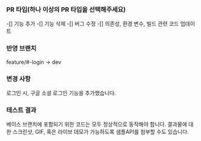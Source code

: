 ### PR 타입(하나 이상의 PR 타입을 선택해주세요)

-[] 기능 추가
-[] 기능 삭제
-[] 버그 수정
-[] 의존성, 환경 변수, 빌드 관련 코드 업데이트

### 반영 브랜치

feature/#-login -> dev

### 변경 사항

로그인 시, 구글 소셜 로그인 기능을 추가했습니다.

### 테스트 결과

베이스 브랜치에 포함되기 위한 코드는 모두 정상적으로 동작해야 합니다. 결과물에 대한 스크린샷, GIF, 혹은 라이브 데모가 가능하도록 샘플API를 첨부할 수도 있습니다.
